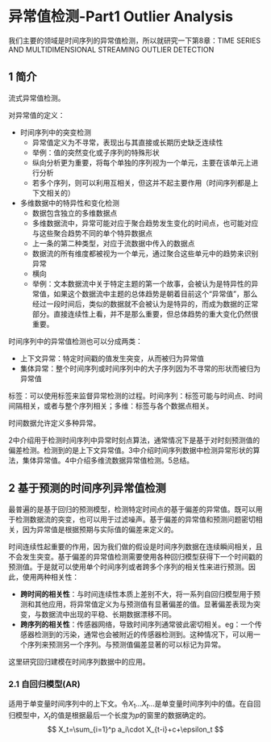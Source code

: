 # 异常值检测-Part1 Outlier Analysis

我们主要的领域是时间序列的异常值检测，所以就研究一下第8章：TIME SERIES AND MULTIDIMENSIONAL STREAMING OUTLIER DETECTION

## 1 简介

流式异常值检测。

对异常值的定义：

- 时间序列中的突变检测
  - 异常值定义为不寻常，表现出与其直接或长期历史缺乏连续性
  - 举例：值的突然变化或子序列的特殊形状
  - 纵向分析更为重要，将每个单独的序列视为一个单元，主要在该单元上进行分析
  - 若多个序列，则可以利用互相关，但这并不起主要作用（时间序列都是上下文相关的）
- 多维数据中的特异性和变化检测
  - 数据包含独立的多维数据点
  - 多维数据流中，异常可能对应于聚合趋势发生变化的时间点，也可能对应与这些聚合趋势不同的单个特异数据点
  - 上一条的第二种类型，对应于流数据中传入的数据点
  - 数据流的所有维度都被视为一个单元，通过聚合这些单元中的趋势来识别异常
  - 横向
  - 举例：文本数据流中关于特定主题的第一个故事，会被认为是特异性的异常值，如果这个数据流中主题的总体趋势是朝着目前这个“异常值”，那么经过一段时间后，类似的数据就不会被认为是特异的，而成为数据的正常部分。直接连续性上看，并不是那么重要，但总体趋势的重大变化仍然很重要。

时间序列中的异常值检测也可以分成两类：

- 上下文异常：特定时间戳的值发生突变，从而被归为异常值
- 集体异常：整个时间序列或时间序列中的大子序列因为不寻常的形状而被归为异常值

标签：可以使用标签来监督异常检测的过程。时间序列：标签可能与时间点、时间间隔相关，或者与整个序列相关；多维：标签与各个数据点相关。

时间数据允许定义多种异常。

2中介绍用于检测时间序列中异常时刻点算法，通常情况下是基于对时刻预测值的偏差检测。检测到的是上下文异常值。3中介绍时间序列数据中检测异常形状的算法，集体异常值。4中介绍多维流数据异常值检测。5总结。

## 2 基于预测的时间序列异常值检测

最普遍的是基于回归的预测模型，检测特定时间点的基于偏差的异常值。既可以用于检测数据流的突变，也可以用于过滤噪声。基于偏差的异常值和预测问题密切相关，因为异常值是根据预期与实际值的偏差来定义的。

时间连续性起重要的作用，因为我们做的假设是时间序列数据在连续瞬间相关，且不会发生突变。基于偏差的异常值检测需要使用各种回归模型获得下一个时间戳的预测值。于是就可以使用单个时间序列或者跨多个序列的相关性来进行预测。因此，使用两种相关性：

- **跨时间的相关性**：与时间连续性本质上差别不大，将一系列自回归模型用于预测和其他应用，将异常值定义为与预测值有显著偏差的值。显著偏差表现为突变，与数据流中出现的平稳、长期数据漂移不同。
- **跨序列的相关性**：传感器网络，导致时间序列通常彼此密切相关。eg：一个传感器检测到的污染，通常也会被附近的传感器检测到。这种情况下，可以用一个序列来预测另一个序列。与预测值偏差显著的可以标记为异常。

这里研究回归建模在时间序列数据中的应用。

### 2.1 自回归模型(AR)

适用于单变量时间序列中的上下文。令$X_1 ... X_t...$是单变量时间序列中的值。在自回归模型中，$X_t$的值是根据最后一个长度为$p$的窗里的数据确定的。
$$
X_t=\sum_{i=1}^p a_i\cdot X_{t-i}+c+\epsilon_t
$$
